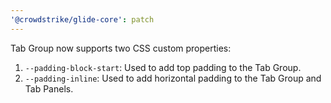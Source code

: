 ```yaml
---
'@crowdstrike/glide-core': patch
---
```


Tab Group now supports two CSS custom properties:

1. `--padding-block-start`: Used to add top padding to the Tab Group.
2. `--padding-inline`: Used to add horizontal padding to the Tab Group and Tab Panels.
